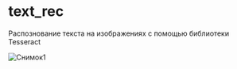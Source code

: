 # text_rec

<p>Распознование текста на изображениях с помощью библиотеки Tesseract</p>

![Снимок1](https://user-images.githubusercontent.com/124586787/218125618-d24733d7-e044-413b-8eee-eca7c5441d07.JPG)
